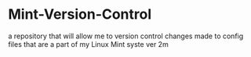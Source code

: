 # Mint-Version-Control
a repository that will allow me to version control changes made to config files that are a part of my Linux Mint syste ver 2m
